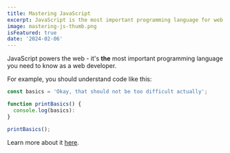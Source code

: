 ```yaml
---
title: Mastering JavaScript
excerpt: JavaScript is the most important programming language for web development. You probably don't know it well enough!
image: mastering-js-thumb.png
isFeatured: true
date: '2024-02-06'
---
```


JavaScript powers the web - it's **the** most important programming language you need to know as a web developer.

For example, you should understand code like this:

```js
const basics = 'Okay, that should not be too difficult actually';

function printBasics() {
  console.log(basics):
}

printBasics();
```

Learn more about it [here](https://academind.com).
